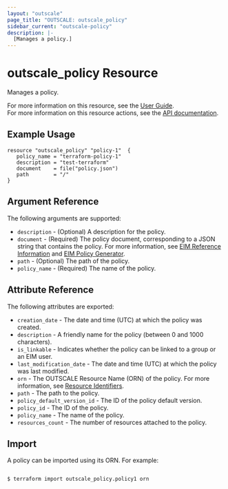 ```yaml
---
layout: "outscale"
page_title: "OUTSCALE: outscale_policy"
sidebar_current: "outscale-policy"
description: |-
  [Manages a policy.]
---
```


# outscale_policy Resource

Manages a policy.

For more information on this resource, see the [User Guide](https://docs.outscale.com/en/userguide/About-Policies.html).  
For more information on this resource actions, see the [API documentation](https://docs.outscale.com/api.html#createpolicy).

## Example Usage

 ```hcl
resource "outscale_policy" "policy-1"  {
    policy_name = "terraform-policy-1"
    description = "test-terraform"
    document    = file("policy.json")
    path        = "/"
}
```

## Argument Reference

The following arguments are supported:

* `description` - (Optional) A description for the policy.
* `document` - (Required) The policy document, corresponding to a JSON string that contains the policy. For more information, see [EIM Reference Information](https://docs.outscale.com/en/userguide/EIM-Reference-Information.html) and [EIM Policy Generator](https://docs.outscale.com/en/userguide/EIM-Policy-Generator.html).
* `path` - (Optional) The path of the policy.
* `policy_name` - (Required) The name of the policy.

## Attribute Reference

The following attributes are exported:

* `creation_date` - The date and time (UTC) at which the policy was created.
* `description` - A friendly name for the policy (between 0 and 1000 characters).
* `is_linkable` - Indicates whether the policy can be linked to a group or an EIM user.
* `last_modification_date` - The date and time (UTC) at which the policy was last modified.
* `orn` - The OUTSCALE Resource Name (ORN) of the policy. For more information, see [Resource Identifiers](https://docs.outscale.com/en/userguide/Resource-Identifiers.html).
* `path` - The path to the policy.
* `policy_default_version_id` - The ID of the policy default version.
* `policy_id` - The ID of the policy.
* `policy_name` - The name of the policy.
* `resources_count` - The number of resources attached to the policy.

## Import

A policy can be imported using its ORN. For example:

```console

$ terraform import outscale_policy.policy1 orn

```
